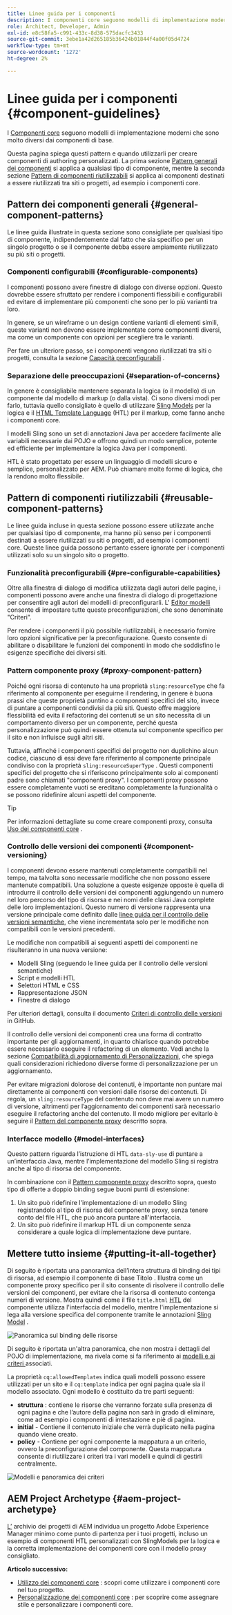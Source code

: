 ```yaml
---
title: Linee guida per i componenti
description: I componenti core seguono modelli di implementazione moderni che sono molto diversi dai componenti di base.
role: Architect, Developer, Admin
exl-id: e8c58fa5-c991-433c-8d38-575dacfc3433
source-git-commit: 3ebe1a42d265185b36424b01844f4a00f05d4724
workflow-type: tm+mt
source-wordcount: '1272'
ht-degree: 2%

---
```


# Linee guida per i componenti {#component-guidelines}

I [Componenti core](overview.md) seguono modelli di implementazione moderni che sono molto diversi dai componenti di base.

Questa pagina spiega questi pattern e quando utilizzarli per creare componenti di authoring personalizzati. La prima sezione [Pattern generali dei componenti](#general-component-patterns) si applica a qualsiasi tipo di componente, mentre la seconda sezione [Pattern di componenti riutilizzabili](#reusable-component-patterns) si applica ai componenti destinati a essere riutilizzati tra siti o progetti, ad esempio i componenti core.

## Pattern dei componenti generali {#general-component-patterns}

Le linee guida illustrate in questa sezione sono consigliate per qualsiasi tipo di componente, indipendentemente dal fatto che sia specifico per un singolo progetto o se il componente debba essere ampiamente riutilizzato su più siti o progetti.

### Componenti configurabili {#configurable-components}

I componenti possono avere finestre di dialogo con diverse opzioni. Questo dovrebbe essere sfruttato per rendere i componenti flessibili e configurabili ed evitare di implementare più componenti che sono per lo più varianti tra loro.

In genere, se un wireframe o un design contiene varianti di elementi simili, queste varianti non devono essere implementate come componenti diversi, ma come un componente con opzioni per scegliere tra le varianti.

Per fare un ulteriore passo, se i componenti vengono riutilizzati tra siti o progetti, consulta la sezione [Capacità preconfigurabili](#pre-configurable-capabilities) .

### Separazione delle preoccupazioni {#separation-of-concerns}

In genere è consigliabile mantenere separata la logica (o il modello) di un componente dal modello di markup (o dalla vista). Ci sono diversi modi per farlo, tuttavia quello consigliato è quello di utilizzare [Sling Models](https://sling.apache.org/documentation/bundles/models.html) per la logica e il [HTML Template Language](https://docs.adobe.com/content/help/it-IT/experience-manager-htl/using/overview.html) (HTL) per il markup, come fanno anche i componenti core.

I modelli Sling sono un set di annotazioni Java per accedere facilmente alle variabili necessarie dai POJO e offrono quindi un modo semplice, potente ed efficiente per implementare la logica Java per i componenti.

HTL è stato progettato per essere un linguaggio di modelli sicuro e semplice, personalizzato per AEM. Può chiamare molte forme di logica, che la rendono molto flessibile.

## Pattern di componenti riutilizzabili {#reusable-component-patterns}

Le linee guida incluse in questa sezione possono essere utilizzate anche per qualsiasi tipo di componente, ma hanno più senso per i componenti destinati a essere riutilizzati su siti o progetti, ad esempio i componenti core. Queste linee guida possono pertanto essere ignorate per i componenti utilizzati solo su un singolo sito o progetto.

### Funzionalità preconfigurabili {#pre-configurable-capabilities}

Oltre alla finestra di dialogo di modifica utilizzata dagli autori delle pagine, i componenti possono avere anche una finestra di dialogo di progettazione per consentire agli autori dei modelli di preconfigurarli. L&#39; [Editor modelli](https://docs.adobe.com/content/help/en/experience-manager-cloud-service/sites/authoring/features/templates.html) consente di impostare tutte queste preconfigurazioni, che sono denominate &quot;Criteri&quot;.

Per rendere i componenti il più possibile riutilizzabili, è necessario fornire loro opzioni significative per la preconfigurazione. Questo consente di abilitare o disabilitare le funzioni dei componenti in modo che soddisfino le esigenze specifiche dei diversi siti.

### Pattern componente proxy {#proxy-component-pattern}

Poiché ogni risorsa di contenuto ha una proprietà `sling:resourceType` che fa riferimento al componente per eseguirne il rendering, in genere è buona prassi che queste proprietà puntino a componenti specifici del sito, invece di puntare a componenti condivisi da più siti. Questo offre maggiore flessibilità ed evita il refactoring dei contenuti se un sito necessita di un comportamento diverso per un componente, perché questa personalizzazione può quindi essere ottenuta sul componente specifico per il sito e non influisce sugli altri siti.

Tuttavia, affinché i componenti specifici del progetto non duplichino alcun codice, ciascuno di essi deve fare riferimento al componente principale condiviso con la proprietà `sling:resourceSuperType` . Questi componenti specifici del progetto che si riferiscono principalmente solo ai componenti padre sono chiamati &quot;componenti proxy&quot;. I componenti proxy possono essere completamente vuoti se ereditano completamente la funzionalità o se possono ridefinire alcuni aspetti del componente.

>[!TIP]
>
>Per informazioni dettagliate su come creare componenti proxy, consulta [Uso dei componenti core](/help/get-started/using.md#create-proxy-components) .

### Controllo delle versioni dei componenti {#component-versioning}

I componenti devono essere mantenuti completamente compatibili nel tempo, ma talvolta sono necessarie modifiche che non possono essere mantenute compatibili. Una soluzione a queste esigenze opposte è quella di introdurre il controllo delle versioni dei componenti aggiungendo un numero nel loro percorso del tipo di risorsa e nei nomi delle classi Java complete delle loro implementazioni. Questo numero di versione rappresenta una versione principale come definito dalle [linee guida per il controllo delle versioni semantiche](https://semver.org/), che viene incrementata solo per le modifiche non compatibili con le versioni precedenti.

Le modifiche non compatibili ai seguenti aspetti dei componenti ne risulteranno in una nuova versione:

* Modelli Sling (seguendo le linee guida per il controllo delle versioni semantiche)
* Script e modelli HTL
* Selettori HTML e CSS
* Rappresentazione JSON
* Finestre di dialogo

Per ulteriori dettagli, consulta il documento [Criteri di controllo delle versioni](https://github.com/adobe/aem-core-wcm-components/wiki/Versioning-Policies) in GitHub.

Il controllo delle versioni dei componenti crea una forma di contratto importante per gli aggiornamenti, in quanto chiarisce quando potrebbe essere necessario eseguire il refactoring di un elemento. Vedi anche la sezione [Compatibilità di aggiornamento di Personalizzazioni](customizing.md#upgrade-compatibility-of-customizations), che spiega quali considerazioni richiedono diverse forme di personalizzazione per un aggiornamento.

Per evitare migrazioni dolorose dei contenuti, è importante non puntare mai direttamente ai componenti con versioni dalle risorse dei contenuti. Di regola, un `sling:resourceType` del contenuto non deve mai avere un numero di versione, altrimenti per l’aggiornamento dei componenti sarà necessario eseguire il refactoring anche del contenuto. Il modo migliore per evitarlo è seguire il [Pattern del componente proxy](#proxy-component-pattern) descritto sopra.

### Interfacce modello {#model-interfaces}

Questo pattern riguarda l’istruzione di HTL `data-sly-use` di puntare a un’interfaccia Java, mentre l’implementazione del modello Sling si registra anche al tipo di risorsa del componente.

In combinazione con il [Pattern componente proxy](#proxy-component-pattern) descritto sopra, questo tipo di offerte a doppio binding segue buoni punti di estensione:

1. Un sito può ridefinire l&#39;implementazione di un modello Sling registrandolo al tipo di risorsa del componente proxy, senza tenere conto del file HTL, che può ancora puntare all&#39;interfaccia.
1. Un sito può ridefinire il markup HTL di un componente senza considerare a quale logica di implementazione deve puntare.

## Mettere tutto insieme {#putting-it-all-together}

Di seguito è riportata una panoramica dell’intera struttura di binding dei tipi di risorsa, ad esempio il componente di base Titolo . Illustra come un componente proxy specifico per il sito consente di risolvere il controllo delle versioni dei componenti, per evitare che la risorsa di contenuto contenga numeri di versione. Mostra quindi come il file `title.html` [HTL](https://docs.adobe.com/content/help/en/experience-manager-htl/using/overview.html) del componente utilizza l&#39;interfaccia del modello, mentre l&#39;implementazione si lega alla versione specifica del componente tramite le annotazioni [Sling Model](https://sling.apache.org/documentation/bundles/models.html) .

![Panoramica sul binding delle risorse](/help/assets/chlimage_1-32.png)

Di seguito è riportata un&#39;altra panoramica, che non mostra i dettagli del POJO di implementazione, ma rivela come si fa riferimento ai [modelli e ai criteri ](https://docs.adobe.com/content/help/en/experience-manager-cloud-service/implementing/components-templates/templates.html) associati.

La proprietà `cq:allowedTemplates` indica quali modelli possono essere utilizzati per un sito e il `cq:template` indica per ogni pagina quale sia il modello associato. Ogni modello è costituito da tre parti seguenti:

* **struttura** : contiene le risorse che verranno forzate sulla presenza di ogni pagina e che l’autore della pagina non sarà in grado di eliminare, come ad esempio i componenti di intestazione e piè di pagina.
* **initial**  - Contiene il contenuto iniziale che verrà duplicato nella pagina quando viene creato.
* **policy**  - Contiene per ogni componente la mappatura a un criterio, ovvero la preconfigurazione del componente. Questa mappatura consente di riutilizzare i criteri tra i vari modelli e quindi di gestirli centralmente.

![Modelli e panoramica dei criteri](/help/assets/screen_shot_2018-12-07at093102.png)

## AEM Project Archetype {#aem-project-archetype}

[L’](/help/developing/archetype/overview.md) archivio dei progetti di AEM individua un progetto Adobe Experience Manager minimo come punto di partenza per i tuoi progetti, incluso un esempio di componenti HTL personalizzati con SlingModels per la logica e la corretta implementazione dei componenti core con il modello proxy consigliato.

**Articolo successivo:**

* [Utilizzo dei componenti core](/help/get-started/using.md) : scopri come utilizzare i componenti core nel tuo progetto.
* [Personalizzazione dei componenti core](customizing.md) : per scoprire come assegnare stile e personalizzare i componenti core.

